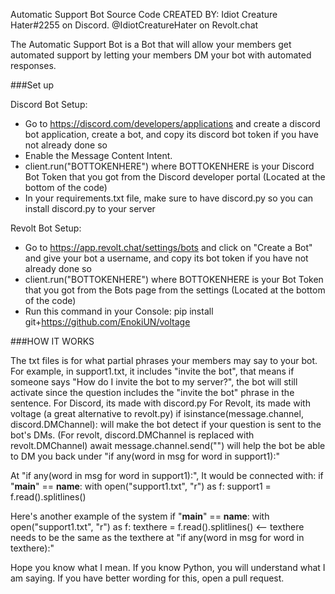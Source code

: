 Automatic Support Bot Source Code
CREATED BY: Idiot Creature Hater#2255 on Discord.
@IdiotCreatureHater on Revolt.chat

The Automatic Support Bot is a Bot that will allow your members get automated support by letting your members DM your bot with automated responses.

###Set up

Discord Bot Setup:
- Go to https://discord.com/developers/applications and create a discord bot application, create a bot, and copy its discord bot token if you have not already done so
- Enable the Message Content Intent.
- client.run("BOTTOKENHERE") where BOTTOKENHERE is your Discord Bot Token that you got from the Discord developer portal (Located at the bottom of the code)
- In your requirements.txt file, make sure to have discord.py so you can install discord.py to your server

Revolt Bot Setup:
- Go to https://app.revolt.chat/settings/bots and click on "Create a Bot" and give your bot a username, and copy its bot token if you have not already done so
- client.run("BOTTOKENHERE") where BOTTOKENHERE is your Bot Token that you got from the Bots page from the settings (Located at the bottom of the code)
- Run this command in your Console: pip install git+https://github.com/EnokiUN/voltage

###HOW IT WORKS

The txt files is for what partial phrases your members may say to your bot. For example, in support1.txt, it includes "invite the bot", that means if someone
says "How do I invite the bot to my server?", the bot will still activate since the question includes the "invite the bot" phrase in the sentence.
For Discord, its made with discord.py
For Revolt, its made with voltage (a great alternative to revolt.py)
if isinstance(message.channel, discord.DMChannel): will make the bot detect if your question is sent to the bot's DMs. (For revolt, discord.DMChannel is replaced with revolt.DMChannel)
await message.channel.send("") will help the bot be able to DM you back under "if any(word in msg for word in support1):"

At "if any(word in msg for word in support1):", It would be connected with:
if "__main__" == __name__:
    with open("support1.txt", "r") as f:
        support1 = f.read().splitlines()

Here's another example of the system
if "__main__" == __name__:
    with open("support1.txt", "r") as f:
        texthere = f.read().splitlines() <-- texthere needs to be the same as the texthere at "if any(word in msg for word in texthere):"
		
Hope you know what I mean. If you know Python, you will understand what I am saying.
If you have better wording for this, open a pull request.